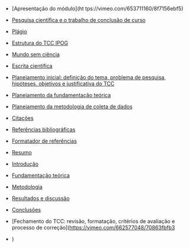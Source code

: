 - [Apresentação do módulo](ht tps://vimeo.com/653711160/8f7156ebf5)
- [Pesquisa científica e o trabalho de conclusão de curso](https://vimeo.com/656542546/79a4e7012a)
- [Plágio](https://vimeo.com/656540844/ca8834bc41)
- [Estrutura do TCC IPOG](https://vimeo.com/656541333/2936727b4a)
- [Mundo sem ciência](https://www.youtube.com/watch?v=9qnNUCl3_yM&t=3s)
- [Escrita científica](https://www.youtube.com/watch?v=ozZzCcoVUrQ&t=3s)

- [Planejamento inicial: definição do tema, problema de pesquisa, hipóteses, objetivos e justificativa do TCC](https://vimeo.com/661984914/0d7ba967e8)
- [Planejamento da fundamentação teórica](https://vimeo.com/661986708/1ce9b8f7cd)
- [Planejamento da metodologia de coleta de dados](https://vimeo.com/661987133/ab60f1ba38)

- [Citações](https://vimeo.com/662576251/41ec892bd5)
- [Referências bibliográficas](https://vimeo.com/662941524/72d97d1196)
- [Formatador de referências](https://referenciabibliografica.net/a/pt-br/ref/abnt)

- [Resumo](https://vimeo.com/661988219/a77a6b9325)
- [Introdução](https://vimeo.com/661988449/a3bf582c49)
- [Fundamentação teórica](https://vimeo.com/661988875/f20dccd1c1)
- [Metodologia](https://vimeo.com/661989198/a1d323c510)
- [Resultados e discussão](https://vimeo.com/661989463/9b5fe12aa6)
- [Conclusões](https://vimeo.com/661990153/02a0805204)
- [Fechamento do TCC: revisão, formatação, critérios de avaliação e processo de correção](https://vimeo.com/662577048/70863fbfb3
- )